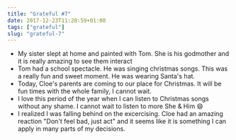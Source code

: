 ```yaml
---
title: "Grateful #7"
date: 2017-12-23T11:28:59+01:00
tags: ["grateful"]
slug: "grateful-7"
---
```


- My sister slept at home and painted with Tom. She is his godmother and it is really amazing to see them interact
- Tom had a school spectacle. He was singing christmas songs. This was a really fun and sweet moment. He was wearing Santa's hat.
- Today, Cloe's parents are coming to our place for Christmas. It will be fun times with the whole family, I cannot wait.
- I love this period of the year when I can listen to Christmas songs without any shame. I cannot wait to listen to more She & Him 😄
- I realized I was falling behind on the excercising. Cloe had an amazing reaction "Don't feel bad, just act" and it seems like it is something I can apply in many parts of my decisions.
